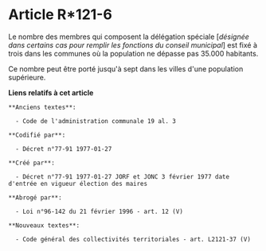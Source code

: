 # Article R*121-6

Le nombre des membres qui composent la délégation spéciale [*désignée dans certains cas pour remplir les fonctions du conseil
municipal*] est fixé à trois dans les communes où la population ne dépasse pas 35.000 habitants. 

Ce nombre peut être porté jusqu'à sept dans les villes d'une population supérieure.

**Liens relatifs à cet article**

	**Anciens textes**:

	  - Code de l'administration communale 19 al. 3

	**Codifié par**:

	  - Décret n°77-91 1977-01-27

	**Créé par**:

	  - Décret n°77-91 1977-01-27 JORF et JONC 3 février 1977 date d'entrée en vigueur élection des maires

	**Abrogé par**:

	  - Loi n°96-142 du 21 février 1996 - art. 12 (V)

	**Nouveaux textes**:

	  - Code général des collectivités territoriales - art. L2121-37 (V)
